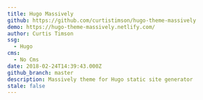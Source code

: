```yaml
---
title: Hugo Massively
github: https://github.com/curtistimson/hugo-theme-massively
demo: https://hugo-theme-massively.netlify.com/
author: Curtis Timson
ssg:
  - Hugo
cms:
  - No Cms
date: 2018-02-24T14:39:43.000Z
github_branch: master
description: Massively theme for Hugo static site generator
stale: false
---
```

